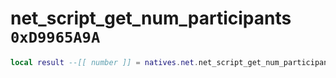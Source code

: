 # net_script_get_num_participants `0xD9965A9A`

```lua
local result --[[ number ]] = natives.net.net_script_get_num_participants()
```
